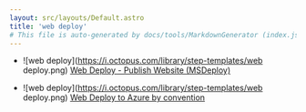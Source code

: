 ```yaml
---
layout: src/layouts/Default.astro
title: 'web deploy'
# This file is auto-generated by docs/tools/MarkdownGenerator (index.js)
---
```


<ul>

<li>

![web deploy](https://i.octopus.com/library/step-templates/web deploy.png) [Web Deploy - Publish Website (MSDeploy)](/web-deploy/web-deploy-publish-website-(msdeploy)/)

</li>
        
<li>

![web deploy](https://i.octopus.com/library/step-templates/web deploy.png) [Web Deploy to Azure by convention](/web-deploy/web-deploy-to-azure-by-convention/)

</li>
        
</ul>

